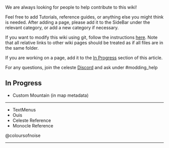 We are always looking for people to help contribute to this wiki!

Feel free to add Tutorials, reference guides, or anything else you might think is needed.
After adding a page, please add it to the SideBar under the relevant category, or add a new category if necessary.

If you want to modify this wiki using git, follow the instructions [here](https://gist.github.com/subfuzion/0d3f19c4f780a7d75ba2). 
Note that all relative links to other wiki pages should be treated as if all files are in the same folder.

If you are working on a page, add it to the [In Progress](#In-Progress) section of this article.

For any questions, join the celeste [Discord](https://discord.gg/6qjaePQ) and ask under #modding_help

## In Progress
- Custom Mountain (in map metadata)
***
- TextMenus
- Ouis
- Celeste Reference
- Monocle Reference

@coloursofnoise
***